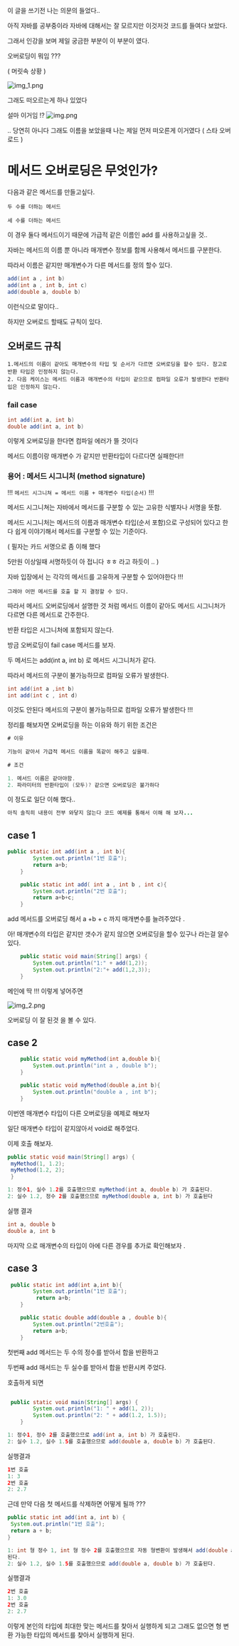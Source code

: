이 글을 쓰기전 나는 의문의 들었다..

아직 자바를 공부중이라 자바에 대해서는 잘 모르지만 이것저것 코드를 들여다 보았다.

그래서 인강을 보며 제일 궁금한 부분이 이 부분이 였다.

오버로딩이 뭐임 ???

( 머릿속 상황 )

![img_1.png](img_1.png)

그래도 떠오르는게 하나 있었다 

설마 이거임 !?
![img.png](img.png)

.. 당연히 아니다 
그래도 이름을 보았을때 나는 제일 먼저 떠오른게 이거였다 ( 스타 오버로드 )



# 메서드 오버로딩은 무엇인가?

다음과 같은 메서드를 만들고싶다.

```두 수를 더하는 메서드```

``` 세 수를 더하는 메서드 ```

이 경우 둘다 메서드이기 때문에 가급적 같은 이름인 add 를 사용하고싶을 것..

자바는 메서드의 이름 뿐 아니라 매개변수 정보를 함께 사용해서 메서드를 구분한다.

따라서 이름은 같지만 매개변수가 다른 메서드를 정의 할수 있다.

```java
add(int a , int b)
add(int a , int b, int c)
add(double a, double b)
```

이런식으로 말이다..

하지만 오버로드 할때도 규칙이 있다.

## 오버로드 규칙

```
1.메서드의 이름이 같아도 매개변수의 타입 및 순서가 다르면 오버로딩을 할수 있다. 참고로 반환 타입은 인정하지 않는다.
2. 다음 케이스는 메서드 이름과 매개변수의 타입이 같으므로 컴파일 오류가 발생한다 반환타입은 인정하지 않는다.
```


### fail case

```java
int add(int a, int b)
double add(int a, int b)
```

이렇게 오버로딩을 한다면 컴파일 에러가 뜰 것이다 

메서드 이름이랑 매개변수 가 같지만 반환타입이 다르다면 실패한다!! 


### 용어 : 메서드 시그니처 (method signature)


!!! ```메서드 시그니쳐 = 메서드 이름 + 매개변수 타입(순서)``` !!!

메서드 시그니쳐는 자바에서 메서드를 구분할 수 있는 고유한 식별자나 서명을 뜻함.

메서드 시그니처는 메서드의 이름과 매개변수 타입(순서 포함)으로 구성되어 있다고 한다 쉽게 이야기해서 메서드를 구분할 수 있는 기준이다.

( 필자는 카드 서명으로 좀 이해 했다

5만원 이상일때 서명하듯이 아 접니다 ㅎㅎ 라고 하듯이 .. )

자바 입장에서 는 각각의 메서드를 고유하게 구분할 수 있어야한다 !!! 

```그래야 어떤 메서드를 호출 할 지 결정할 수 있다.```

따라서 메서드 오버로딩에서 설명한 것 처럼 메서드 이름이 같아도 메서드 시그니처가 다르면 다른 메서드로 간주한다.

반환 타입은 시그니처에 포함되지 않는다. 

방금 오버로딩이 fail case 메서드를 보자. 

두 메서드는 add(int a, int b) 로 메서드 시그니처가 같다. 

따라서 메서드의 구분이 불가능하므로 컴파일 오류가 발생한다.



```java
int add(int a ,int b)
int add(int c , int d)
```

이것도 안된다 메서드의 구분이 불가능하므로 컴파일 오류가 발생한다 !!!

정리를 해보자면 오버로딩을 하는 이유와 하기 위한 조건은

```java
# 이유
        
기능이 같아서 가급적 메서드 이름을 똑같이 해주고 싶을때.
        
# 조건
        
1. 메서드 이름은 같아야함.
2. 파라미터의 반환타입이 (모두)? 같으면 오버로딩은 불가하다
```

이 정도로 일단 이해 했다..

```java
아직 솔직히 내용이 전부 와닿지 않는다 코드 예제를 통해서 이해 해 보자...
```


## case 1

```java
public static int add(int a , int b){
        System.out.println("1번 호출");
        return a+b;
    }

    public static int add( int a , int b , int c){
        System.out.println("2번 호출");
        return a+b+c;
    }
```


add 메서드를 오버로딩 해서 a +b + c 까지 매개변수를 늘려주었다 .

아! 매개변수의 타입은 같지만 갯수가 같지 않으면 오버로딩을 할수 있구나 라는걸 알수있다.

```java
    public static void main(String[] args) {
        System.out.println("1:" + add(1,2));
        System.out.println("2:"+ add(1,2,3));
    }
```

메인에 딱 !!! 이렇게 넣어주면 

![img_2.png](img_2.png)

오버로딩 이 잘 된것 을 볼 수 있다.


## case 2

```java
    public static void myMethod(int a,double b){
        System.out.println("int a , double b");
    }

    public static void myMethod(double a,int b){
        System.out.println("double a , int b");
    }
```
이번엔 매개변수 타입이 다른 오버로딩을 예제로 해보자

일단 매개변수 타입이 같지않아서 void로 해주었다.

이제 호출 해보자.

```java
public static void main(String[] args) {
 myMethod(1, 1.2);
 myMethod(1.2, 2);
 }
```

```java
1: 정수1, 실수 1.2를 호출했으므로 myMethod(int a, double b) 가 호출된다.
2: 실수 1.2, 정수 2를 호출했으므로 myMethod(double a, int b) 가 호출된다
```
실행 결과

```java
int a, double b
double a, int b
```

마지막 으로 매개변수의 타입이 아에 다른 경우를 추가로 확인해보자 .

## case 3


```java
 public static int add(int a,int b){
        System.out.println("1번 호출");
         return a+b;
    }

    public static double add(double a , double b){
        System.out.println("2번호출");
        return a+b;
    }
```

첫번째 add 메서드는 두 수의 정수를 받아서 합을 반환하고

두번째 add 매서드는 두 실수를 받아서 합을 반환시켜 주었다.

호출하게 되면

```java

 public static void main(String[] args) {
        System.out.println("1: " + add(1, 2));
        System.out.println("2: " + add(1.2, 1.5));
    }

```

```java
1: 정수1, 정수 2를 호출했으므로 add(int a, int b) 가 호출된다.
2: 실수 1.2, 실수 1.5를 호출했으므로 add(double a, double b) 가 호출된다.
```

실행결과

```java
1번 호출
1: 3
2번 호출
2: 2.7
```

근데 만약 다음 첫 메서드를 삭제하면 어떻게 될까 ???

```java
public static int add(int a, int b) {
 System.out.println("1번 호출");
 return a + b;
}
```


```java
1: int 형 정수 1, int 형 정수 2를 호출했으므로 자동 형변환이 발생해서 add(double a, double b) 가 호출
된다.
2: 실수 1.2, 실수 1.5를 호출했으므로 add(double a, double b) 가 호출된다.
```

실행결과

```java
2번 호출
1: 3.0
2번 호출
2: 2.7
```

이렇게 본인의 타입에 최대한 맞는 메서드를 찾아서 실행하게 되고 
그래도 없으면 형 변환 가능한 타입의 메서드를 찾아서 실행하게 된다.



